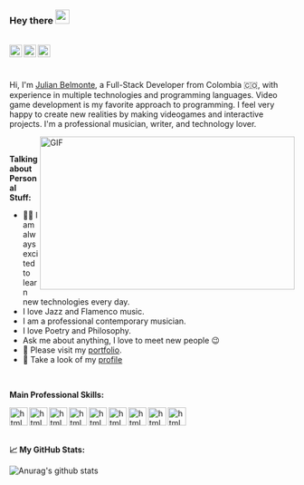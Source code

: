 ### Hey there <img src="https://media.giphy.com/media/hvRJCLFzcasrR4ia7z/giphy.gif" width="25px"> 
<br />
<a href="https://discord.gg/KrTeeTw">
  <img align="left" alt="Julian Belmonte Discord" width="22px" src="https://cdn.jsdelivr.net/npm/simple-icons@v3/icons/discord.svg" />
</a>
<a href="https://twitter.com/JulianBelmonte">
  <img align="left" alt="Julian Belmonte Twitter" width="22px" src="https://cdn.jsdelivr.net/npm/simple-icons@v3/icons/twitter.svg" />
</a>
<a href="https://www.linkedin.com/in/julianbel/">
  <img align="left" alt="Julian Belmonte Linkedin" width="22px" src="https://cdn.jsdelivr.net/npm/simple-icons@v3/icons/linkedin.svg" />
</a>

<br /><br />

Hi, I'm [Julian Belmonte](https://jucora.github.io/), a Full-Stack Developer from Colombia :colombia:, with experience in multiple technologies and programming languages. Video game development is my favorite approach to programming. I feel very happy to create new realities by making videogames and interactive projects. I'm a professional musician, writer, and technology lover.

  <img align="right" alt="GIF" src="https://media.giphy.com/media/citBl9yPwnUOs/giphy.gif?raw=true" width="450" height="270" />
  <br />
  
**Talking about Personal Stuff:**

- :technologist: I am always excited to learn new technologies every day.
- I love Jazz and Flamenco music.
- I am a professional contemporary musician.
- I love Poetry and Philosophy.
- Ask me about anything, I love to meet new people :wink:
- :closed_book: Please visit my [portfolio](https://jucora.github.io/).
- :file_folder: Take a look of my [profile](https://angel.co/u/julian-belmonte)
<br />

**Main Professional Skills:**

<img align="left" alt="html 5" width="32px" src="https://cdn.jsdelivr.net/npm/simple-icons@3.8.0/icons/html5.svg" />
<img align="left" alt="html 5" width="32px" src="https://cdn.jsdelivr.net/npm/simple-icons@3.8.0/icons/css3.svg" />
<img align="left" alt="html 5" width="32px" src="https://cdn.jsdelivr.net/npm/simple-icons@3.8.0/icons/ruby.svg" />
<img align="left" alt="html 5" width="32px" src="https://cdn.jsdelivr.net/npm/simple-icons@3.8.0/icons/rubyonrails.svg" />
<img align="left" alt="html 5" width="32px" src="https://cdn.jsdelivr.net/npm/simple-icons@3.8.0/icons/javascript.svg" />
<img align="left" alt="html 5" width="32px" src="https://cdn.jsdelivr.net/npm/simple-icons@3.8.0/icons/react.svg" />
<img align="left" alt="html 5" width="32px" src="https://cdn.jsdelivr.net/npm/simple-icons@3.8.0/icons/redux.svg" />
<img align="left" alt="html 5" width="32px" src="https://cdn.jsdelivr.net/npm/simple-icons@3.8.0/icons/mysql.svg" />
<img align="left" alt="html 5" width="32px" src="https://cdn.jsdelivr.net/npm/simple-icons@3.8.0/icons/unity.svg" />


<br /><br /><br />

**:chart_with_upwards_trend: My GitHub Stats:**

![Anurag's github stats](https://github-readme-stats.vercel.app/api?username=jucora)
